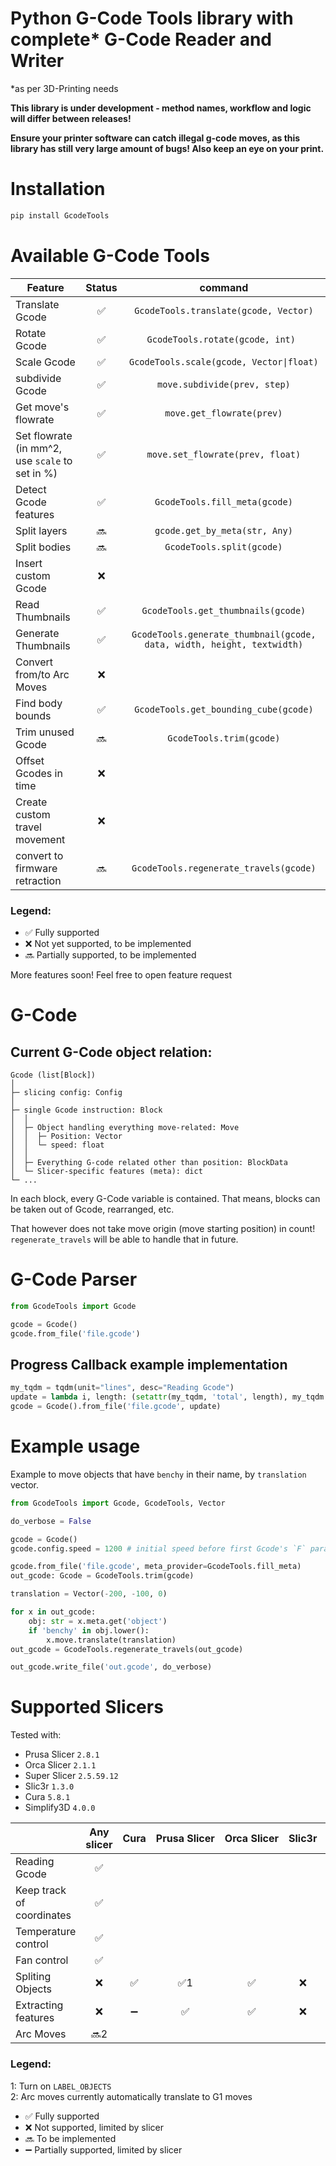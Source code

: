 # Python G-Code Tools library with complete* G-Code Reader and Writer

\*as per 3D-Printing needs


**This library is under development - method names, workflow and logic will differ between releases!**

**Ensure your printer software can catch illegal g-code moves, as this library has still very large amount of bugs! Also keep an eye on your print.**

# Installation

```sh
pip install GcodeTools
```

# Available G-Code Tools

| Feature                                              | Status |                                command                                 |
| ---------------------------------------------------- | :----: | :--------------------------------------------------------------------: |
| Translate Gcode                                      |   ✅   |                 `GcodeTools.translate(gcode, Vector)`                  |
| Rotate Gcode                                         |   ✅   |                    `GcodeTools.rotate(gcode, int) `                    |
| Scale Gcode                                          |   ✅   |                `GcodeTools.scale(gcode, Vector\|float)`                |
| subdivide Gcode                                      |   ✅   |                      `move.subdivide(prev, step)`                      |
| Get move's flowrate                                  |   ✅   |                       `move.get_flowrate(prev)`                        |
| Set flowrate <br> (in mm^2, use `scale` to set in %) |   ✅   |                    `move.set_flowrate(prev, float)`                    |
| Detect Gcode features                                |   ✅   |                     `GcodeTools.fill_meta(gcode)`                      |
| Split layers                                         |  🔜   |                     `gcode.get_by_meta(str, Any)`                      |
| Split bodies                                         |  🔜   |                       `GcodeTools.split(gcode)`                        |
| Insert custom Gcode                                  |   ❌   |                                                                        |
| Read Thumbnails                                      |   ✅   |                   `GcodeTools.get_thumbnails(gcode)`                   |
| Generate Thumbnails                                  |   ✅   | `GcodeTools.generate_thumbnail(gcode, data, width, height, textwidth)` |
| Convert from/to Arc Moves                            |   ❌   |                                                                        |
| Find body bounds                                     |   ✅   |                 `GcodeTools.get_bounding_cube(gcode)`                  |
| Trim unused Gcode                                    |  🔜   |                        `GcodeTools.trim(gcode)`                        |
| Offset Gcodes in time                                |   ❌   |                                                                        |
| Create custom travel movement                        |   ❌   |                                                                        |
| convert to firmware retraction                       |  🔜   |                 `GcodeTools.regenerate_travels(gcode)`                 |


### Legend:

- ✅ Fully supported
- ❌ Not yet supported, to be implemented
- 🔜 Partially supported, to be implemented

More features soon! Feel free to open feature request


# G-Code

## Current G-Code object relation:
```
Gcode (list[Block])
│
├─ slicing config: Config
│
├─ single Gcode instruction: Block
│  │
│  ├─ Object handling everything move-related: Move
│  │  ├─ Position: Vector
│  │  └─ speed: float
│  │
│  ├─ Everything G-code related other than position: BlockData
│  └─ Slicer-specific features (meta): dict
└─ ...
```

In each block, every G-Code variable is contained. That means, blocks can be taken out of Gcode, rearranged, etc.

That however does not take move origin (move starting position) in count! `regenerate_travels` will be able to handle that in future.


# G-Code Parser

```py
from GcodeTools import Gcode

gcode = Gcode()
gcode.from_file('file.gcode')
```

## Progress Callback example implementation

```py
my_tqdm = tqdm(unit="lines", desc="Reading Gcode")
update = lambda i, length: (setattr(my_tqdm, 'total', length), my_tqdm.update(1))
gcode = Gcode().from_file('file.gcode', update)
```


# Example usage

Example to move objects that have `benchy` in their name, by `translation` vector.
```py
from GcodeTools import Gcode, GcodeTools, Vector

do_verbose = False

gcode = Gcode()
gcode.config.speed = 1200 # initial speed before first Gcode's `F` parameter

gcode.from_file('file.gcode', meta_provider=GcodeTools.fill_meta)
out_gcode: Gcode = GcodeTools.trim(gcode)

translation = Vector(-200, -100, 0)

for x in out_gcode:
    obj: str = x.meta.get('object')
    if 'benchy' in obj.lower():
        x.move.translate(translation)
out_gcode = GcodeTools.regenerate_travels(out_gcode)

out_gcode.write_file('out.gcode', do_verbose)
```


# Supported Slicers

Tested with:
- Prusa Slicer `2.8.1`
- Orca Slicer `2.1.1`
- Super Slicer `2.5.59.12`
- Slic3r `1.3.0`
- Cura `5.8.1`
- Simplify3D `4.0.0`


|                           | Any slicer | Cura | Prusa&nbsp;Slicer | Orca&nbsp;Slicer | Slic3r | Super&nbsp;Slicer | Simplify3D |
| ------------------------- | :--------: | :--: | :---------------: | :--------------: | :----: | :---------------: | :--------: |
| Reading Gcode             |     ✅     |      |                   |                  |        |                   |            |
| Keep track of coordinates |     ✅     |      |                   |                  |        |                   |            |
| Temperature control       |     ✅     |      |                   |                  |        |                   |            |
| Fan control               |     ✅     |      |                   |                  |        |                   |            |
| Spliting Objects          |     ❌     |  ✅  |       ✅1       |        ✅        |   ❌   |        ✅         |     ✅     |
| Extracting features       |     ❌     |  ➖  |        ✅         |        ✅        |   ❌   |        🔜         |     ✅     |
| Arc Moves                 |   🔜2    |      |                   |                  |        |                   |            |


### Legend:

1: Turn on `LABEL_OBJECTS`\
2: Arc moves currently automatically translate to G1 moves

- ✅ Fully supported
- ❌ Not supported, limited by slicer
- 🔜 To be implemented
- ➖ Partially supported, limited by slicer